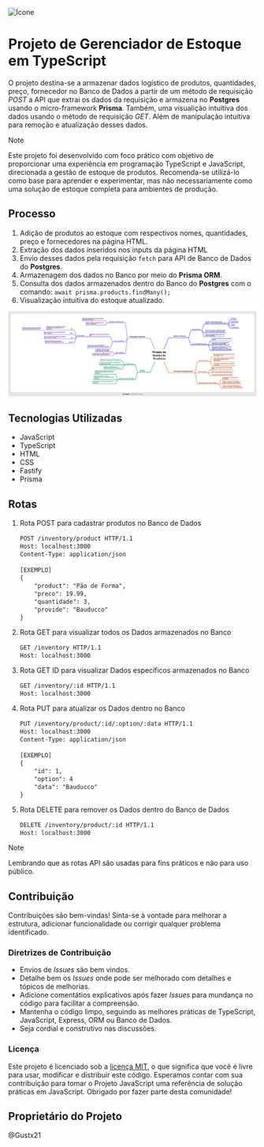 ![Ícone](https://img.icons8.com/?size=100&id=vMqgHSToxrJR&format=png&color=ffffff)

# Projeto de Gerenciador de Estoque em TypeScript
 O projeto destina-se a armazenar dados logístico de produtos, quantidades, preço, fornecedor no Banco de Dados a partir de um método de requisição *POST* a API que extrai os dados da requisição e armazena no **Postgres** usando o micro-framework **Prisma**. Também, uma visualição intuitiva dos dados usando o método de requisição *GET*. Além de manipulação intuitiva para remoção e atualização desses dados.

> [!NOTE]
>
> Este projeto foi desenvolvido com foco prático com objetivo de proporcionar uma experiência em programação TypeScript e JavaScript, direcionada a gestão de estoque de produtos. Recomenda-se utilizá-lo como base para aprender e experimentar, mas não necessariamente como uma solução de estoque completa para ambientes de produção.

## Processo
1. Adição de produtos ao estoque com respectivos nomes, quantidades, preço e fornecedores na página HTML.
2. Extração dos dados inseridos nos inputs da página HTML
3. Envio desses dados pela requisição ```fetch``` para API de Banco de Dados do **Postgres**.
2. Armazenagem dos dados no Banco por meio do **Prisma ORM**.
3. Consulta dos dados armazenados dentro do Banco do **Postgres** com o comando: `await prisma.products.findMany();`
4. Visualização intuitiva do estoque atualizado.
   
![Mapa mental do projeto](./image/mapa-mental.png)

## Tecnologias Utilizadas
* JavaScript
* TypeScript
* HTML
* CSS
* Fastify
* Prisma

## Rotas
1. Rota POST para cadastrar produtos no Banco de Dados 
    ```http
    POST /inventory/product HTTP/1.1
    Host: localhost:3000
    Content-Type: application/json

    [EXEMPLO]
    {
        "product": "Pão de Forma",
        "preco": 19.99,
        "quantidade": 3,
        "provide": "Bauducco"
    }
    ```

2. Rota GET para visualizar todos os Dados armazenados no Banco 
    ```http
    GET /inventory HTTP/1.1
    Host: localhost:3000
    ```

3. Rota GET ID para visualizar Dados específicos armazenados no Banco
    ```http
    GET /inventory/:id HTTP/1.1
    Host: localhost:3000
    ```

4. Rota PUT para atualizar os Dados dentro no Banco
    ```http
    PUT /inventory/product/:id/:option/:data HTTP/1.1
    Host: localhost:3000
    Content-Type: application/json

    [EXEMPLO]
    {
        "id": 1,
        "option": 4
        "data": "Bauducco"
    }
    ```

5. Rota DELETE para remover os Dados dentro do Banco de Dados
    ```http
    DELETE /inventory/product/:id HTTP/1.1
    Host: localhost:3000
    ```

> [!NOTE]
>
> Lembrando que as rotas API são usadas para fins práticos e não para uso público. 

## Contribuição
 Contribuições são bem-vindas! Sinta-se à vontade para melhorar a estrutura, adicionar funcionalidade ou corrigir qualquer problema identificado.

### Diretrizes de Contribuição
- Envios de *Issues* são bem vindos.
- Detalhe bem os *Issues* onde pode ser melhorado com detalhes e tópicos de melhorias.
- Adicione comentátios explicativos após fazer *Issues* para mundança no código para facilitar a compreensão.
- Mantenha o código limpo, seguindo as melhores práticas de TypeScript, JavaScript, Express, ORM ou Banco de Dados.
- Seja cordial e construtivo nas discussões.

### Licença
 Este projeto é licenciado sob a [licença MIT](LICENSE), o que significa que você é livre para usar, modificar e distribuir este código.
 Esperamos contar com sua contribuição para tomar o Projeto JavaScript uma referência de solução práticas em JavaScript. Obrigado por fazer parte desta comunidade!

## Proprietário do Projeto
 @Gustx21
